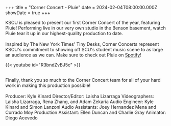 +++
title = "Corner Concert - Pluie"
date = 2024-02-04T08:00:00.000Z
showDate = true
+++

KSCU is pleased to present our first Corner Concert of the year, featuring Pluie! Performing live in our very own studio in the Benson basement, watch Pluie tear it up in our highest-quality production to date. \
\
Inspired by The New York Times' Tiny Desks, Corner Concerts represent KSCU's commitment to showing off SCU's student music scene to as large an audience as we can. Make sure to check out Pluie on [Spotify](https://open.spotify.com/artist/45B0eXysoBg7vSontnZMeO?si=ARnV_N-LRJORCvjqNbX0Lg "Spotify")!

{{< youtube id="R3bndZvBJ5c" >}}

\
Finally, thank you so much to the Corner Concert team for all of your hard work in making this production possible!\
\
Producer: Kyle Kinard
Director/Editor: Laisha Lizarraga
Videographers: Laisha Lizarraga, Rena Zhang, and Adam Zekaria 
Audio Engineer: Kyle Kinard and Simon Lanzoni
Audio Assistants: Joey Hernandez Mena and Corrado Moy
Production Assistant: Ellen Duncan and Charlie Gray
Animator: Diego Acevedo

